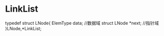 # LinkList
typedef struct LNode{
     ElemType   data;       //数据域
     struct LNode  *next;   //指针域
}LNode,*LinkList;  